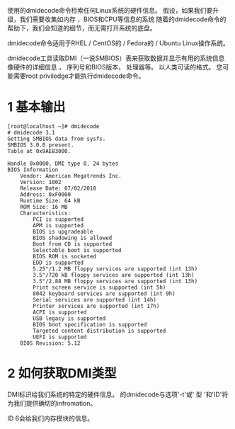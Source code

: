 使用的dmidecode命令检索任何Linux系统的硬件信息。 假设，如果我们要升级，我们需要收集如内存 ，BIOS和CPU等信息的系统 随着的dmidecode命令的帮助下，我们会知道的细节，而无需打开系统的底盘。 

dmidecode命令适用于RHEL / CentOS的 / Fedora的 / Ubuntu Linux操作系统。

dmidecode工具读取DMI（一说SMBIOS）表来获取数据并显示有用的系统信息像硬件的详细信息 ， 序列号和BIOS版本， 处理器等。 以人类可读的格式。 您可能需要root priviledge才能执行dmidecode命令。

# 1 基本输出

```
[root@localhost ~]# dmidecode
# dmidecode 3.1
Getting SMBIOS data from sysfs.
SMBIOS 3.0.0 present.
Table at 0x9AE83000.

Handle 0x0000, DMI type 0, 24 bytes
BIOS Information
	Vendor: American Megatrends Inc.
	Version: 1002
	Release Date: 07/02/2018
	Address: 0xF0000
	Runtime Size: 64 kB
	ROM Size: 16 MB
	Characteristics:
		PCI is supported
		APM is supported
		BIOS is upgradeable
		BIOS shadowing is allowed
		Boot from CD is supported
		Selectable boot is supported
		BIOS ROM is socketed
		EDD is supported
		5.25"/1.2 MB floppy services are supported (int 13h)
		3.5"/720 kB floppy services are supported (int 13h)
		3.5"/2.88 MB floppy services are supported (int 13h)
		Print screen service is supported (int 5h)
		8042 keyboard services are supported (int 9h)
		Serial services are supported (int 14h)
		Printer services are supported (int 17h)
		ACPI is supported
		USB legacy is supported
		BIOS boot specification is supported
		Targeted content distribution is supported
		UEFI is supported
	BIOS Revision: 5.12
```

# 2 如何获取DMI类型

DMI标识给我们系统的特定的硬件信息。 的dmidecode与选项'-t'或' 型 '和'ID'将为我们提供确切的infromation。 

ID 6会给我们内存模块的信息。